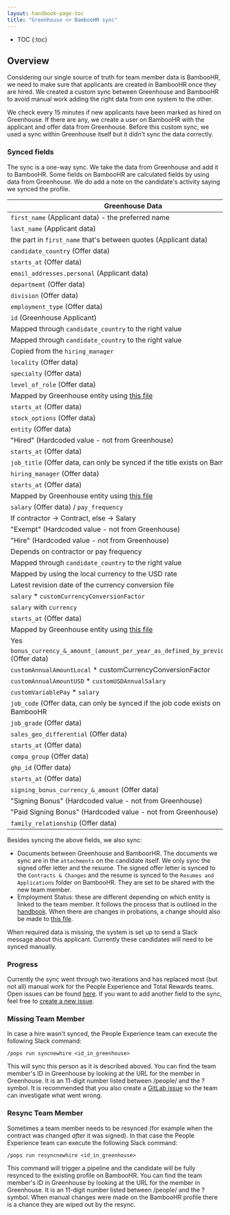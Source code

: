 ```yaml
---
layout: handbook-page-toc
title: "Greenhouse <> BambooHR sync"
---
```


- TOC
{:toc}

## Overview

Considering our single source of truth for team member data is BambooHR, we need to make sure that applicants
are created in BambooHR once they are hired. We created a custom sync between Greenhouse and BambooHR to avoid
manual work adding the right data from one system to the other.

We check every 15 minutes if new applicants have been marked as hired on Greenhouse. If there are
any, we create a user on BambooHR with the applicant and offer data from Greenhouse. Before
this custom sync, we used a sync within Greenhouse itself but it didn't sync the data correctly.


### Synced fields

The sync is a one-way sync. We take the data from Greenhouse and add it to BambooHR. Some fields on BambooHR are calculated fields by using data
from Greenhouse. We do add a note on the candidate's activity saying we synced the profile.

| Greenhouse Data                                                                                                                  | BambooHR Data                        |
| -------------------------------------------------------------------------------------------------------------------------------- | ------------------------------------ |
| `first_name` (Applicant data) - the preferred name                                                                               | `firstName`                          |
| `last_name` (Applicant data)                                                                                                     | `lastName`                           |
| the part in `first_name` that's between quotes (Applicant data)                                                                  | `preferredName`                      |
| `candidate_country` (Offer data)                                                                                                 | `country`                            |
| `starts_at` (Offer data)                                                                                                         | `hireDate`                           |
| `email_addresses.personal` (Applicant data)                                                                                      | `homeEmail`                          |
| `departmemt` (Offer data)                                                                                                        | `department`                         |
| `division` (Offer data)                                                                                                          | `division`                           |
| `employment_type` (Offer data)                                                                                                   | `customFullOrPartTime`               |
| `id` (Greenhouse Applicant)                                                                                                      | `customCandidateID`                  |
| Mapped through `candidate_country` to the right value                                                                            | `customPayFrequency`                 |
| Mapped through `candidate_country` to the right value                                                                            | `customRegion`                       |
| Copied from the `hiring_manager`                                                                                                 | `customCostCenter`                   |
| `locality` (Offer data)                                                                                                          | `customLocality`                     |
| `specialty` (Offer data)                                                                                                         | `customJobTitleSpeciality`           |
| `level_of_role` (Offer data)                                                                                                     | `customRole`                         |
| Mapped by Greenhouse entity using [this file](https://gitlab.com/gitlab-com/www-gitlab-com/-/blob/master/data/entity_mapper.yml) | `customEmployeeCorptoCorp`           |
| `starts_at` (Offer data)                                                                                                         | `customHireDate`                     |
| `stock_options` (Offer data)                                                                                                     | `customShares`                       |
| `entity` (Offer data)                                                                                                            | `customInc/BV`                       |
| "Hired" (Hardcoded value - not from Greenhouse)                                                                                  | `customNotes`                        |
| `starts_at` (Offer data)                                                                                                         | `date`                               |
| `job_title` (Offer data, can only be synced if the title exists on BambooHR)                                                     | `jobTitle`                           |
| `hiring_manager` (Offer data)                                                                                                    | `reportsTo`                          |
| `starts_at` (Offer data)                                                                                                         | `startDate`                          |
| Mapped by Greenhouse entity using [this file](https://gitlab.com/gitlab-com/www-gitlab-com/-/blob/master/data/entity_mapper.yml) | `location`                           |
| `salary` (Offer data) / `pay_frequency`                                                                                          | `rate`                               |
| If contractor -> Contract, else -> Salary                                                                                        | `type`                               |
| "Exempt" (Hardcoded value - not from Greenhouse)                                                                                 | `exempt`                             |
| "Hire" (Hardcoded value - not from Greenhouse)                                                                                   | `reason`                             |
| Depends on contractor or pay frequency                                                                                           | `paidPer`                            |
| Mapped through `candidate_country` to the right value                                                                            | `paySchedule`                        |
| Mapped by using the local currency to the USD rate                                                                               | `customCurrencyConversionFactor`     |
| Latest revision date of the currency conversion file                                                                             | `customConversionEffectiveDate`      |
| `salary` \* `customCurrencyConversionFactor`                                                                                     | `customUSDAnnualSalary`              |
| `salary` with `currency`                                                                                                         | `customLocalAnnualSalary`            |
| `starts_at` (Offer data)                                                                                                         | `customDate`                         |
| Mapped by Greenhouse entity using [this file](https://gitlab.com/gitlab-com/www-gitlab-com/-/blob/master/data/entity_mapper.yml) | `customType`                         |
| Yes                                                                                                                              | `customVariablePay`                  |
| `bonus_currency_&_amount_(amount_per_year_as_defined_by_previous_field)` (Offer data)                                            | `customAnnualAmountLocal`            |
| `customAnnualAmountLocal` \* customCurrencyConversionFactor                                                                      | `customAnnualAmountUSD`              |
| `customAnnualAmountUSD` \* `customUSDAnnualSalary`                                                                               | `customOTEUSD`                       |
| `customVariablePay` \* `salary`                                                                                                  | `customOTELocal`                     |
| `job_code` (Offer data, can only be synced if the job code exists on BambooHR                                                    | `customJobCode`                      |
| `job_grade` (Offer data)                                                                                                         | `customJobGrade`                     |
| `sales_geo_differential` (Offer data)                                                                                            | `customSalesGeoDifferential`         |
| `starts_at` (Offer data)                                                                                                         | `customEffectiveDate`                |
| `compa_group` (Offer data)                                                                                                       | `customExperienceFactor(CompaRatio)` |
| `ghp_id` (Offer data)                                                                                                            | `customNumber`                       |
| `starts_at` (Offer data)                                                                                                         | `customBonusdate`                    |
| `signing_bonus_currency_&_amount` (Offer data)                                                                                   | `customBonusAmount`                  |
| "Signing Bonus" (Hardcoded value - not from Greenhouse)                                                                          | `customBonustype`                    |
| "Paid Signing Bonus" (Hardcoded value - not from Greenhouse)                                                                     | `customBonuscomments`                |
| `family_relationship` (Offer data)                                                                                               | `customRelationship`                 |


Besides syncing the above fields, we also sync:

- Documents between Greenhouse and BamboorHR. The documents we sync are in the `attachments` on the
  candidate itself. We only sync the signed offer letter and the resume. The signed offer letter is
  synced to the `Contracts & Changes` and the resume is synced to the `Resumes and Applications`
  folder on BambooHR. They are set to be shared with the new team member.
- Employment Status: these are different depending on which entity is linked to the team member.
  It follows the process that is outlined in the [handbook](/handbook/people-group/general-onboarding/onboarding-processes/#adding-a-new-team-member-to-bamboohr). When there are changes in probations, a
  change should also be made to [this file](https://gitlab.com/gitlab-com/people-group/peopleops-eng/employment-automation/-/blob/master/data/probations.yml).

When required data is missing, the system is set up to send a Slack message about
this applicant. Currently these candidates will need to be synced manually.

### Progress

Currently the sync went through two iterations and has replaced most (but not all) manual work for the People Experience and Total Rewards teams.
Open issues can be found [here](https://gitlab.com/groups/gitlab-com/people-group/peopleops-eng/-/issues?scope=all&utf8=%E2%9C%93&state=opened&label_name[]=f-gh-bhr-sync).
If you want to add another field to the sync, feel free to [create a new issue](https://gitlab.com/gitlab-com/people-group/peopleops-eng/people-operations-engineering/-/issues/new).

### Missing Team Member

In case a hire wasn't synced, the People Experience team can execute the following
Slack command:

```
/pops run syncnewhire <id_in_greenhouse>
```

This will sync this person as it is described aboved. You can find the team member's ID in Greenhouse by looking at the URL for the member in Greenhouse. It is an 11-digit number listed between /people/ and the ? symbol. It is recommended that you
also create a [GitLab issue](https://gitlab.com/gitlab-com/people-group/peopleops-eng/employment-automation/issues/new?issuable_template=bug_with_greenhouse_bamboo_sync) so the team can investigate what went wrong. 

### Resync Team Member

Sometimes a team member needs to be resynced (for example when the contract was changed _after_ it was signed). In that case the People Experience team can
execute the following Slack command:

```
/pops run resyncnewhire <id_in_greenhouse>
```

This command will trigger a pipeline and the candidate will be fully resynced to the existing profile
on BambooHR. You can find the team member's ID in Greenhouse by looking at the URL for the member in Greenhouse. It is an 11-digit number listed between /people/ and the ? symbol. When manual changes were made on the BambooHR profile there is a chance they are wiped out
by the resync.
